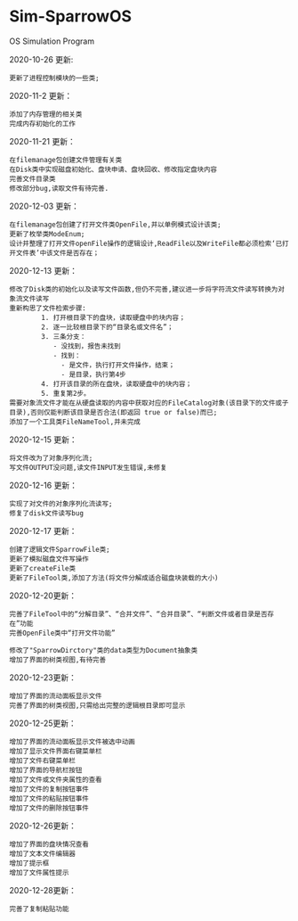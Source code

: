 # Sim-SparrowOS
OS Simulation Program

2020-10-26 更新:

    更新了进程控制模块的一些类;



2020-11-2 更新：

    添加了内存管理的相关类
    完成内存初始化的工作

2020-11-21 更新：

    在filemanage包创建文件管理有关类
    在Disk类中实现磁盘初始化、盘块申请、盘块回收、修改指定盘块内容
    完善文件目录类
    修改部分bug,读取文件有待完善.

2020-12-03 更新：

    在filemanage包创建了打开文件类OpenFile,并以单例模式设计该类;
    更新了枚举类ModeEnum;
    设计并整理了打开文件openFile操作的逻辑设计,ReadFile以及WriteFile都必须检索‘已打开文件表’中该文件是否存在；    

2020-12-13 更新：

    修改了Disk类的初始化以及读写文件函数,但仍不完善,建议进一步将字符流文件读写转换为对象流文件读写
    重新构思了文件检索步骤:
            1. 打开根目录下的盘块，读取硬盘中的块内容；
            2. 逐一比较根目录下的“目录名或文件名”；
            3. 三条分支：
               - 没找到，报告未找到
               - 找到：
                 - 是文件，执行打开文件操作，结束；
                 - 是目录，执行第4步
            4. 打开该目录的所在盘块，读取硬盘中的块内容；
            5. 重复第2步。
    需要对象流文件才能在从硬盘读取的内容中获取对应的FileCatalog对象(该目录下的文件或子目录),否则仅能判断该目录是否合法(即返回 true or false)而已;
    添加了一个工具类FileNameTool,并未完成

2020-12-15 更新：

    将文件改为了对象序列化流;
    写文件OUTPUT没问题,读文件INPUT发生错误,未修复

2020-12-16 更新：

    实现了对文件的对象序列化流读写;
    修复了disk文件读写bug    

2020-12-17 更新：

    创建了逻辑文件SparrowFile类;
    更新了模拟磁盘文件写操作
    更新了createFile类
    更新了FileTool类,添加了方法(将文件分解成适合磁盘块装载的大小)



2020-12-20更新：

    完善了FileTool中的“分解目录”、“合并文件”、“合并目录”、“判断文件或者目录是否存在”功能
    完善OpenFile类中“打开文件功能”
    
    修改了"SparrowDirctory"类的data类型为Document抽象类
    增加了界面的树类视图,有待完善

2020-12-23更新：

    增加了界面的流动面板显示文件
    完善了界面的树类视图,只需给出完整的逻辑根目录即可显示

2020-12-25更新：

    增加了界面的流动面板显示文件被选中动画
    增加了显示文件界面右键菜单栏
    增加了文件右键菜单栏
    增加了界面的导航栏按钮
    增加了文件或文件夹属性的查看
    增加了文件的复制按钮事件
    增加了文件的粘贴按钮事件
    增加了文件的删除按钮事件

2020-12-26更新：

    增加了界面的盘块情况查看
    增加了文本文件编辑器
    增加了提示框
    增加了文件属性提示     

2020-12-28更新：

    完善了复制粘贴功能
    
